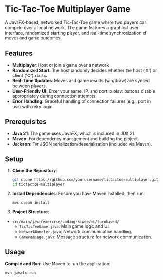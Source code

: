 # Tic-Tac-Toe Multiplayer Game

A JavaFX-based, networked Tic-Tac-Toe game where two players can compete over a local network. The game features a graphical user interface, randomized starting player, and real-time synchronization of moves and game outcomes.

## Features
- **Multiplayer**: Host or join a game over a network.
- **Randomized Start**: The host randomly decides whether the host ('X') or client ('O') starts.
- **Real-Time Updates**: Moves and game results (win/draw) are synced between players.
- **User-Friendly UI**: Enter your name, IP, and port to play; buttons disable appropriately during connection attempts.
- **Error Handling**: Graceful handling of connection failures (e.g., port in use) with retry logic.

## Prerequisites
- **Java 21**: The game uses JavaFX, which is included in JDK 21.
- **Maven**: For dependency management and building the project.
- **Jackson**: For JSON serialization/deserialization (included via Maven).

## Setup
1. **Clone the Repository**:
   ```bash
   git clone https://github.com/yourusername/tictactoe-multiplayer.git
   cd tictactoe-multiplayer
   ```
2. **Install Dependencies**: Ensure you have Maven installed, then run:
   ```bash
   mvn clean install
   ```
3. **Project Structure**:
  - `src/main/java/exercise/coding/kiwee/ai/turnbased/`
    - `TicTacToeGame.java`: Main game logic and UI.
    - `NetworkHandler.java`: Network communication handling.
    - `GameMessage.java`: Message structure for network communication.

## Usage
**Compile and Run**: Use Maven to run the application:
   ```bash
   mvn javafx:run
   ```
